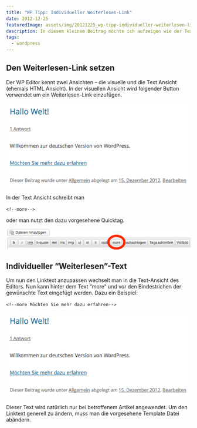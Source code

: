 ```yaml
---
title: "WP Tipp: Individueller Weiterlesen-Link"
date: 2012-12-25
featuredImage: assets/img/20121225_wp-tipp-individueller-weiterlesen-link.jpeg
description: In diesem kleinem Beitrag möchte ich aufzeigen wie der Text des Weiterlesen-Links individuell angepasst werden kann.
tags:
  - wordpress
---
```

## Den Weiterlesen-Link setzen

Der WP Editor kennt zwei Ansichten – die visuelle und die Text Ansicht (ehemals HTML Ansicht). In der visuellen Ansicht wird folgender Button verwendet um ein Weiterlesen-Link einzufügen.

![Weiterlesen-Link Button](assets/img/20121225_wp-tipp-individueller-weiterlesen-link_1.jpeg)

In der Text Ansicht schreibt man

`<!--more-->`

oder man nutzt den dazu vorgesehene Quicktag.

![Weiterlesen-Link Quicktag](assets/img/20121225_wp-tipp-individueller-weiterlesen-link_2.jpeg)

## Individueller “Weiterlesen”-Text

Um nun den Linktext anzupassen wechselt man in die Text-Ansicht des Editors. Nun kann hinter dem Text “more” und vor den Bindestrichen der gewünschte Text eingefügt werden. Dazu ein Beispiel:

`<!--more Möchten Sie mehr dazu erfahren-->`

![Weiterlesen-Link Beispiel](assets/img/20121225_wp-tipp-individueller-weiterlesen-link_3.jpeg)

Dieser Text wird natürlich nur bei betroffenem Artikel angewendet. Um den Linktext generell zu ändern, muss man die vorgesehene Template Datei abändern.

